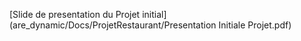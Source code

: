 [Slide de presentation du Projet initial](are_dynamic/Docs/ProjetRestaurant/Presentation Initiale Projet.pdf)
